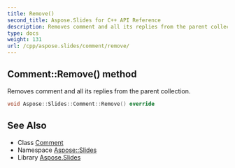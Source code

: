 ```yaml
---
title: Remove()
second_title: Aspose.Slides for C++ API Reference
description: Removes comment and all its replies from the parent collection.
type: docs
weight: 131
url: /cpp/aspose.slides/comment/remove/
---
```

## Comment::Remove() method


Removes comment and all its replies from the parent collection.

```cpp
void Aspose::Slides::Comment::Remove() override
```


## See Also

* Class [Comment](./)
* Namespace [Aspose::Slides](../)
* Library [Aspose.Slides](../../)